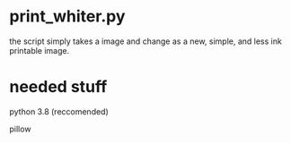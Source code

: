 # print_whiter.py
the script simply takes a image and change as a new, simple, and less ink printable image.

# needed stuff
python 3.8 (reccomended)

pillow
